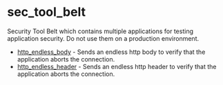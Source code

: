 # sec_tool_belt

Security Tool Belt which contains multiple applications for testing application security. Do not use them on a production environment.

* [http_endless_body](./http_endless_body/) - Sends an endless http body to verify that the application aborts the connection.
* [http_endless_header](./http_endless_header/) - Sends an endless http header to verify that the application aborts the connection.
